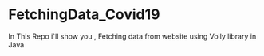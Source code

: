 # FetchingData_Covid19
In This Repo i`ll show you , Fetching data from website using Volly library in Java
